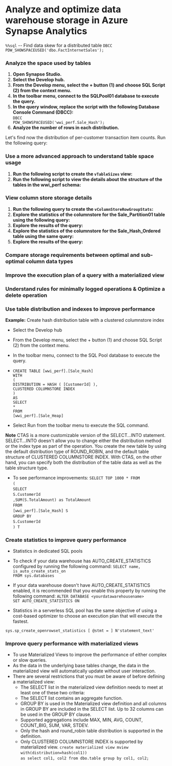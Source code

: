 
# Analyze and optimize data warehouse storage in Azure Synapse Analytics 

`%%sql`
 -- Find data skew for a distributed table
 `DBCC PDW_SHOWSPACEUSED('dbo.FactInternetSales');`
  
### Analyze the space used by tables
1. **Open Synapse Studio.**
2. **Select the Develop hub.**
3. **From the Develop menu, select the + button (1) and choose SQL Script (2) from the context menu.**
4. **In the toolbar menu, connect to the SQLPool01 database to execute the query.**
5. **In the query window, replace the script with the following Database Console Command (DBCC):**
  <br><code>DBCC PDW_SHOWSPACEUSED('wwi_perf.Sale_Hash');</code>
6. **Analyze the number of rows in each distribution.**
  
 Let's find now the distribution of per-customer transaction item counts. Run the following query: 
  
### Use a more advanced approach to understand table space usage
1. **Run the following script to create the `vTableSizes` view:**        
2. **Run the following script to view the details about the structure of the tables in the wwi_perf schema:**

### View column store storage details
1. **Run the following query to create the `vColumnStoreRowGroupStats`:**      
2. **Explore the statistics of the columnstore for the Sale_Partition01 table using the following query:**
3. **Explore the results of the query:**
4. **Explore the statistics of the columnstore for the Sale_Hash_Ordered table using the same query:**
5. **Explore the results of the query:**
  
### Compare storage requirements between optimal and sub-optimal column data types
 
### Improve the execution plan of a query with a materialized view
  
### Understand rules for minimally logged operations & Optimize a delete operation


### Use table distribution and indexes to improve performance

**Example:** Create hash distribution table with a clustered columnstore index

* Select the Develop hub 
* From the Develop menu, select the + button (1) and choose SQL Script (2) from the context menu.
* In the toolbar menu, connect to the SQL Pool database to execute the query.
* `CREATE TABLE [wwi_perf].[Sale_Hash]`<br>
`WITH`<br>
`(`<br>
   `DISTRIBUTION = HASH ( [CustomerId] ),`<br>
   `CLUSTERED COLUMNSTORE INDEX`<br>
`)`<br>
`AS`<br>
`SELECT`<br>
 `*`<br>
`FROM`<br>
   `[wwi_perf].[Sale_Heap]`<br>

* Select Run from the toolbar menu to execute the SQL command.

**Note** 
CTAS is a more customizable version of the SELECT...INTO statement. 
SELECT...INTO doesn't allow you to change either the distribution method or the index type as part of the operation. 
You create the new table by using the default distribution type of ROUND_ROBIN, and the default table structure of CLUSTERED COLUMNSTORE INDEX.
With CTAS, on the other hand, you can specify both the distribution of the table data as well as the table structure type.

*  To see performance improvements:
`SELECT TOP 1000 * FROM`<br>
`(`<br>
    `SELECT`<br>
        `S.CustomerId`<br>
        `,SUM(S.TotalAmount) as TotalAmount`<br>
    `FROM`<br>
        `[wwi_perf].[Sale_Hash] S`<br>
    `GROUP BY`<br>
        `S.CustomerId`<br>
`) T`<br>

### Create statistics to improve query performance
*  Statistics in dedicated SQL pools
*  To check if your data warehouse has AUTO_CREATE_STATISTICS configured by running the following command:
`SELECT name, is_auto_create_stats_on`<br>
`FROM sys.databases`<br>
*  If your data warehouse doesn't have AUTO_CREATE_STATISTICS enabled, it is recommended that you enable this property by running the following command:
`ALTER DATABASE <yourdatawarehousename>`<br>
`SET AUTO_CREATE_STATISTICS ON`<br>

* Statistics in a serverless SQL pool has the same objective of using a cost-based optimizer to choose an execution plan that will execute the fastest. 
 
`sys.sp_create_openrowset_statistics [ @stmt = ] N'statement_text'`

### Improve query performance with materialized views
*  To use Materialized Views to improve the performance of either complex or slow queries. 
*  As the data in the underlying base tables change, the data in the materialized view will automatically update without user interaction.
*  There are several restrictions that you must be aware of before defining a materialized view:
   *  The SELECT list in the materialized view definition needs to meet at least one of these two criteria:
   *  The SELECT list contains an aggregate function.
   *  GROUP BY is used in the Materialized view definition and all columns in GROUP BY are included in the SELECT list. Up to 32 columns can be used in the GROUP BY clause.
   *  Supported aggregations include MAX, MIN, AVG, COUNT, COUNT_BIG, SUM, VAR, STDEV.
   *  Only the hash and round_robin table distribution is supported in the definition.
   *  Only CLUSTERED COLUMNSTORE INDEX is supported by materialized view.
   `create materialized view mview`<br>
   `with(distribution=hash(col1))`<br>
   `as select col1, col2 from dbo.table group by col1, col2;`<br>
   
   
